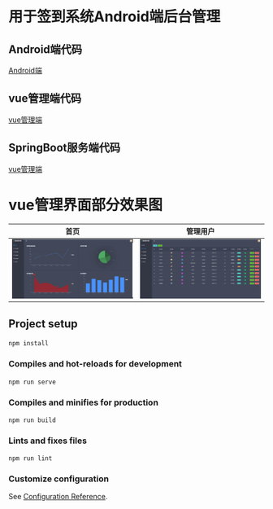 # 用于签到系统Android端后台管理


Android端代码
---
[Android端](https://github.com/pikachu0621/MyfJoinAndroid)

vue管理端代码
---
[vue管理端](https://github.com/pikachu0621/MyfJoinVue)

SpringBoot服务端代码
---
[vue管理端](https://github.com/pikachu0621/MyfJoinSpring)


vue管理界面部分效果图
======

|首页|管理用户|
|:---:|:--:|
| ![](/material/1.png) | ![](/material/2.png) |


## Project setup
```
npm install
```

### Compiles and hot-reloads for development
```
npm run serve
```

### Compiles and minifies for production
```
npm run build
```

### Lints and fixes files
```
npm run lint
```

### Customize configuration
See [Configuration Reference](https://cli.vuejs.org/config/).
